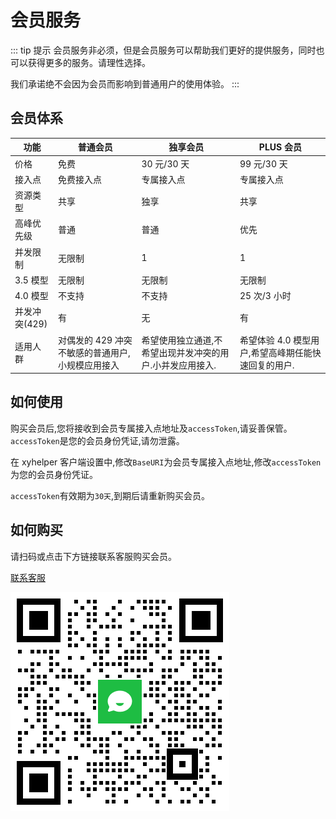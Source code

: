 # 会员服务

::: tip 提示
会员服务非必须，但是会员服务可以帮助我们更好的提供服务，同时也可以获得更多的服务。请理性选择。

我们承诺绝不会因为会员而影响到普通用户的使用体验。
:::

## 会员体系

| 功能          | 普通会员                                         | 独享会员                                                  | PLUS 会员                                           |
| ------------- | ------------------------------------------------ | --------------------------------------------------------- | --------------------------------------------------- |
| 价格          | 免费                                             | 30 元/30 天                                               | 99 元/30 天                                         |
| 接入点        | 免费接入点                                       | 专属接入点                                                | 专属接入点                                          |
| 资源类型      | 共享                                             | 独享                                                      | 共享                                                |
| 高峰优先级    | 普通                                             | 普通                                                      | 优先                                                |
| 并发限制      | 无限制                                           | 1                                                         | 1                                                   |
| 3.5 模型      | 无限制                                           | 无限制                                                    | 无限制                                              |
| 4.0 模型      | 不支持                                           | 不支持                                                    | 25 次/3 小时                                        |
| 并发冲突(429) | 有                                               | 无                                                        | 有                                                  |
| 适用人群      | 对偶发的 429 冲突不敏感的普通用户,小规模应用接入 | 希望使用独立通道,不希望出现并发冲突的用户.小并发应用接入. | 希望体验 4.0 模型用户,希望高峰期任能快速回复的用户. |

## 如何使用

购买会员后,您将接收到会员专属接入点地址及`accessToken`,请妥善保管。`accessToken`是您的会员身份凭证,请勿泄露。

在 xyhelper 客户端设置中,修改`BaseURI`为会员专属接入点地址,修改`accessToken`为您的会员身份凭证。

`accessToken`有效期为`30天`,到期后请重新购买会员。

## 如何购买

请扫码或点击下方链接联系客服购买会员。

[联系客服](https://work.weixin.qq.com/kfid/kfc97c97206f588c396)

![微信](./qrcode.png)

